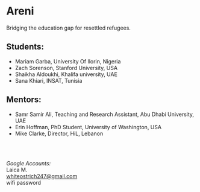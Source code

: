 # Areni
Bridging the education gap for resettled refugees.

## Students:
- Mariam Garba, University Of Ilorin, Nigeria 
- Zach Sorenson, Stanford University, USA
- Shaikha Aldoukhi, Khalifa university, UAE
- Sana Khiari, INSAT, Tunisia 

## Mentors:
- Samr Samir Ali, Teaching and Research Assistant, Abu Dhabi University, UAE
- Erin Hoffman, PhD Student, University of Washington, USA
- Mike Clarke, Director, HiL, Lebanon

<br />
<br />

*Google Accounts:* <br />
Laica M. <br />
whiteostrich247@gmail.com <br />
wifi password 
